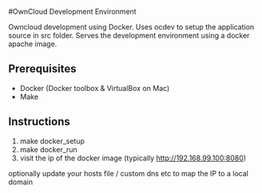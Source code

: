 #OwnCloud Development Environment

Owncloud development using Docker. Uses ocdev to setup the application source in src folder. Serves the development environment 
using a docker apache image.

## Prerequisites

- Docker (Docker toolbox & VirtualBox on Mac)
- Make

## Instructions

1. make docker_setup
2. make docker_run
3. visit the ip of the docker image (typically http://192.168.99.100:8080)

optionally update your hosts file / custom dns etc to map the IP to a local domain
